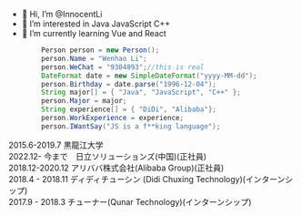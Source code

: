 - 👋 Hi, I’m @InnocentLi
- 👀 I’m interested in Java JavaScript C++ 
- 🌱 I’m currently learning Vue and React
```java
        Person person = new Person();
        person.Name = "Wenhao Li";
        person.WeChat = "9304893";//this is real
        DateFormat date = new SimpleDateFormat("yyyy-MM-dd");
        person.Birthday = date.parse("1996-12-04");
        String major[] = { "Java", "JavaScript", "C++" };
        person.Major = major;
        String experience[] = { "DiDi", "Alibaba"};
        person.WorkExperience = experience;
        person.IWantSay("JS is a f**king language");

```
2015.6-2019.7     黒龍江大学  
2022.12- 今まで　日立ソリューションズ(中国)(正社員)  
2018.12-2020.12   アリババ株式会社(Alibaba Group)(正社員)  
2018.4 - 2018.11   ディディチューシン (Didi Chuxing Technology)(インターンシップ)  
2017.9  -  2018.3   チューナー(Qunar Technology)(インターンシップ)  

